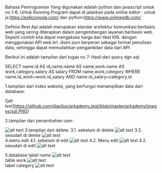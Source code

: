 Bahasa Pemrograman Yang digunakan adalah python dan javascript untuk no 1-6.
Untuk Running Program dapat di jalankan pada online editor :
untuk js:https://es6console.com/ dan python:https://www.onlinegdb.com/

Definisi Rest Api adalah merupakan standar arsitektur komunikasi berbasis web yang sering diterapkan dalam pengembangan layanan berbasis web. Seperti contoh kita dapat mengakses harga dari tiket KRL dengan menggunakan API web krl.
disini json berperan sebagai format penulisan data, sehingga dapat memudahkan pengambilan data dari API

Berikut ini adalah tampilan dari tugas no 7:
Hasil dari query dgn sql:



SELECT name.id AS id,name.name AS name,work.name AS work,category.salary AS salary FROM name,work,category WHERE        name.id_work=work.id_salary AND name.id_salary=category.id

1.tampilan dari index website, yang berfungsi menampilkan data dari database:

![alt text]https://github.com/dian1up/arkademy_test/blob/master/arkademy/images/sql.PNG)

2.tampilan dari penambahan user:

![alt text](https://github.com/dian1up/arkademy_test/blob/master/arkademy/images/add.PNG)
3.tampilan dari delete:
  3.1. sebelum di delete
  ![alt text](https://github.com/dian1up/arkademy_test/blob/master/arkademy/images/before_delete.PNG)
  3.2. sesudah di delete
  ![alt text](https://github.com/dian1up/arkademy_test/blob/master/arkademy/images/after_delete.PNG)  
4.menu edit
  4.1. sebelum di edit
  ![alt text](https://github.com/dian1up/arkademy_test/blob/master/arkademy/images/before_edit.PNG)
  4.2. Menu edit
  ![alt text](https://github.com/dian1up/arkademy_test/blob/master/arkademy/images/edit.PNG)
  4.2. sesudah di edit
  ![alt text](https://github.com/dian1up/arkademy_test/blob/master/arkademy/images/after_edit.PNG)  

5.database
  tabel name
  ![alt text](https://github.com/dian1up/arkademy_test/blob/master/arkademy/images/sql_name.PNG)  
  table work
  ![alt text](https://github.com/dian1up/arkademy_test/blob/master/arkademy/images/sql_work.PNG)  
  tabel category
  ![alt text](https://github.com/dian1up/arkademy_test/blob/master/arkademy/images/sql_category.PNG)  
